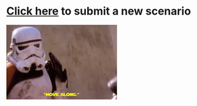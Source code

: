# [Click here](https://github.com/qwrtln/issue-form-tester/issues/new?assignees=&labels=new-scenario&projects=&template=submit-scenario.yaml&title=New+Scenario%3A+) to submit a new scenario

[![](assets/github/move-along.webp)](https://raw.githubusercontent.com/qwrtln/Homm3BG-mission-book-build-artifacts/en/main_en.pdf)
